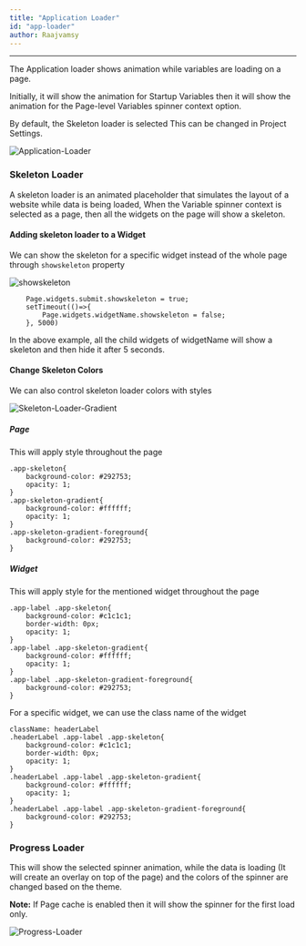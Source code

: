 ```yaml
---
title: "Application Loader"
id: "app-loader"
author: Raajvamsy
---
```

---

The Application loader shows animation while variables are loading on a page. 

Initially, it will show the animation for Startup Variables then it will show the animation for the Page-level Variables spinner context option. 

By default, the Skeleton loader is selected This can be changed in Project Settings.

![Application-Loader](/learn/assets/appLoaders.gif)

### Skeleton Loader

A skeleton loader is an animated placeholder that simulates the layout of a website while data is being loaded,
When the Variable spinner context is selected as a page, then all the widgets on the page will show a skeleton.

#### Adding skeleton loader to a Widget

We can show the skeleton for a specific widget instead of the whole page through `showskeleton` property

![showskeleton](/learn/assets/showSkeleton.gif)

```
    Page.widgets.submit.showskeleton = true; 
    setTimeout(()=>{
        Page.widgets.widgetName.showskeleton = false; 
    }, 5000)
```
In the above example, all the child widgets of widgetName will show a skeleton and then hide it after 5 seconds.

#### Change Skeleton Colors

We can also control skeleton loader colors with styles

![Skeleton-Loader-Gradient](/learn/assets/skeleton.png)

##### Page 

This will apply style throughout the page

```
.app-skeleton{
    background-color: #292753;
    opacity: 1;
}
.app-skeleton-gradient{
    background-color: #ffffff;
    opacity: 1;
}
.app-skeleton-gradient-foreground{
    background-color: #292753;
}
```

##### Widget 

This will apply style for the mentioned widget throughout the page

```
.app-label .app-skeleton{
    background-color: #c1c1c1;
    border-width: 0px;
    opacity: 1;
}
.app-label .app-skeleton-gradient{
    background-color: #ffffff;
    opacity: 1;
}
.app-label .app-skeleton-gradient-foreground{
    background-color: #292753;
}
```

For a specific widget, we can use the class name of the widget 
```
className: headerLabel
.headerLabel .app-label .app-skeleton{
    background-color: #c1c1c1;
    border-width: 0px;
    opacity: 1;
}
.headerLabel .app-label .app-skeleton-gradient{
    background-color: #ffffff;
    opacity: 1;
}
.headerLabel .app-label .app-skeleton-gradient-foreground{
    background-color: #292753;
}
```

### Progress Loader

This will show the selected spinner animation, while the data is loading (It will create an overlay on top of the page) and the colors of the spinner are changed based on the theme.

**Note:** If Page cache is enabled then it will show the spinner for the first load only.

![Progress-Loader](/learn/assets/progressLoaders.gif)
